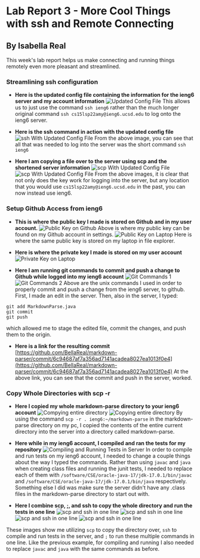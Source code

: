 # Lab Report 3 - More Cool Things with ssh and Remote Connecting
## By Isabella Real

This week's lab report helps us make connecting and running things remotely
even more pleasant and streamlined.

### Streamlining ssh configuration

- **Here is the updated config file containing the information for the ieng6 server and my account information**
![Updated Config File](config-file-screenshot.png)
This allows us to just use the command `ssh ieng6` rather than the much longer original command `ssh cs15lsp22amy@ieng6.ucsd.edu` to log onto the ieng6 server.

- **Here is the ssh command in action with the updated config file**
![ssh With Updated Config File](ssh-command-updated-config-file.png)
From the above image, you can see that all that was needed to log into the server was the short command `ssh ieng6`

- **Here I am copying a file over to the server using scp and the shortened server information**
![scp With Updated Config File](scp-using-updated-config-file1.png)
![scp With Updated Config File](scp-using-updated-config-file2.png)
From the above images, it is clear that not only does the key work for logging into the server, but any location that you would use `cs15lsp22amy@ieng6.ucsd.edu` in the past, you can now instead use ieng6.

### Setup Github Access from ieng6

- **This is where the public key I made is stored on Github and in my user account.**
![Public Key on Github](public-key-location-github.png)
Above is where my public key can be found on my Github account in settings.
![Public Key on Laptop](public-key-location-user.png)
Here is where the same public key is stored on my laptop in file explorer.

- **Here is where the private key I made is stored on my user account**
![Private Key on Laptop](private-key-location.png)

- **Here I am running git commands to commit and push a change to Github while logged into my ieng6 account**
![Git Commands 1](git-commands-to-commit-and-push-in-server1.png)
![Git Commands 2](git-commands-to-commit-and-push-in-server2.png)
Above are the unix commands I used in order to properly commit and push a change from the ieng6 server, to github.  First, I made an edit in the server. Then, also in the server, I typed:
```
git add MarkdownParse.java
git commit
git push
```
which allowed me to stage the edited file, commit the changes, and push them to the origin.

- **Here is a link for the resulting commit**
[https://github.com/BellaReal/markdown-parser/commit/6c94687af7a356ad7141acadea8027ea1013f0e4](https://github.com/BellaReal/markdown-parser/commit/6c94687af7a356ad7141acadea8027ea1013f0e4)
At the above link, you can see that the commit and push in the server, worked.

### Copy Whole Directories with scp -r

- **Here I copied my whole markdown-parse directory to your ieng6 account**
![Compying entire directory](copying-whole-directory1.png)
![Copying entire directory](copying-whole-directory2.png)
By using the command `scp -r . ieng6:~/markdown-parse` in the markdown-parse directory on my pc, I copied the contents of the entire current directory into the server into a directory called markdown-parse. 

- **Here while in my ieng6 account, I compiled and ran the tests for my repository**
![Compiling and Running Tests in Server](compiling-and-running-tests-in-server.png)
In order to compile and run tests on my ieng6 account, I needed to change a couple things about the way I typed the commands.  Rather than using `javac` and `java` when creating class files and running the junit tests, I needed to replace each of them with `/software/CSE/oracle-java-17/jdk-17.0.1/bin/javac` and `/software/CSE/oracle-java-17/jdk-17.0.1/bin/java` respectively.  Something else I did was make sure the server didn't have any .class files in the markdown-parse directory to start out with.


- **Here I combine scp, ;, and ssh to copy the whole directory and run the tests in one line**
![scp and ssh in one line](scp-ssh-one-line1.png)
![scp and ssh in one line](scp-ssh-one-line2.png)
![scp and ssh in one line](scp-ssh-one-line3.png)
![scp and ssh in one line](scp-ssh-one-line4.png)

These images show me utilizing `scp` to copy the directory over, `ssh` to compile and run tests in the server, and `;` to run these multiple commands in one line.  Like the previous example, for compiling and running I also needed to replace `javac` and `java` with the same commands as before.

